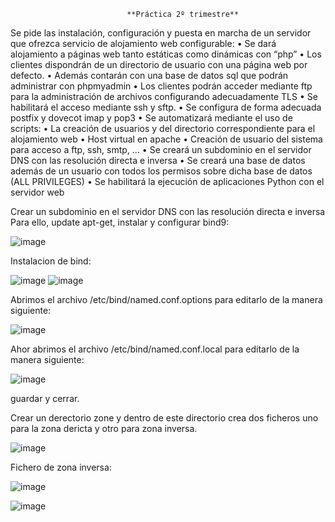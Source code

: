                               **Práctica 2º trimestre**


Se pide las instalación, configuración y puesta en marcha de un servidor que ofrezca servicio de 
alojamiento web configurable:
• Se dará alojamiento a páginas web tanto estáticas como dinámicas con “php”
• Los clientes dispondrán de un directorio de usuario con una página web por defecto. 
• Además contarán con una base de datos sql que podrán administrar con phpmyadmin
• Los clientes podrán acceder mediante ftp para la administración de archivos configurando 
adecuadamente TLS
• Se habilitará el acceso mediante ssh y sftp. 
• Se configura de forma adecuada postfix y dovecot imap y pop3
• Se automatizará mediante el uso de scripts: 
• La creación de usuarios y del directorio correspondiente para el alojamiento web
• Host virtual en apache
• Creación de usuario del sistema para acceso a ftp, ssh, smtp, …
• Se creará un subdominio en el servidor DNS con las resolución directa e inversa
• Se creará una base de datos además de un usuario con todos los permisos sobre 
dicha base de datos (ALL PRIVILEGES)
• Se habilitará la ejecución de aplicaciones Python con el servidor web

Crear un subdominio en el servidor DNS con las resolución directa e inversa
Para ello, update apt-get, instalar y configurar bind9:

![image](https://github.com/hasna2223/Trabajo-2-trimestre.-Servidor-de-alojamiento/assets/119622209/712aca5c-bc74-491d-a34b-fc72fd3bbe04)

Instalacion de bind:

![image](https://github.com/hasna2223/Trabajo-2-trimestre.-Servidor-de-alojamiento/assets/119622209/8bd5aca2-e23d-4cae-b2d5-50a9fa704540)
![image](https://github.com/hasna2223/Trabajo-2-trimestre.-Servidor-de-alojamiento/assets/119622209/36eb4152-7d89-4afa-b18e-d1f90e5d6f55)

Abrimos el archivo /etc/bind/named.conf.options para editarlo de la manera siguiente:

![image](https://github.com/hasna2223/Trabajo-2-trimestre.-Servidor-de-alojamiento/assets/119622209/08dd6fab-c509-491b-91e5-08c56396a8eb)

Ahor abrimos el archivo /etc/bind/named.conf.local para editarlo de la manera siguiente:

![image](https://github.com/hasna2223/Trabajo-2-trimestre.-Servidor-de-alojamiento/assets/119622209/37986bf2-b69b-4c9b-9ed2-5101ce5e5a7b)

guardar y cerrar.

Crear un derectorio zone y dentro de este directorio crea dos ficheros uno para la zona dericta y otro para zona inversa.

![image](https://github.com/hasna2223/Trabajo-2-trimestre.-Servidor-de-alojamiento/assets/119622209/7631f989-8d3e-4a39-92bb-0123bb0eaac5)

Fichero de zona inversa:

![image](https://github.com/hasna2223/Trabajo-2-trimestre.-Servidor-de-alojamiento/assets/119622209/20919897-0307-4b3c-a174-6e13eb277267)

![image](https://github.com/hasna2223/Trabajo-2-trimestre.-Servidor-de-alojamiento/assets/119622209/bc06fca9-ab6e-44a6-a9f1-2dd0375a0c15)


